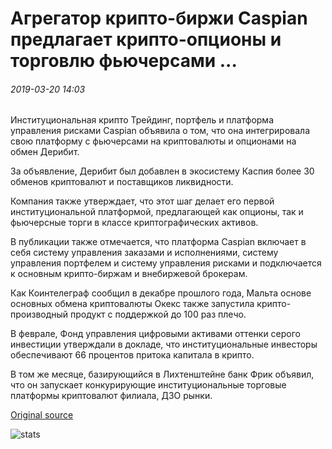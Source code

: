 # Агрегатор крипто-биржи Caspian предлагает крипто-опционы и торговлю фьючерсами ...

###### 2019-03-20 14:03

Институциональная крипто Трейдинг, портфель и платформа управления рисками Caspian объявила о том, что она интегрировала свою платформу с фьючерсами на криптовалюты и опционами на обмен Дерибит.

За объявление, Дерибит был добавлен в экосистему Каспия более 30 обменов криптовалют и поставщиков ликвидности.

Компания также утверждает, что этот шаг делает его первой институциональной платформой, предлагающей как опционы, так и фьючерсные торги в классе криптографических активов.

В публикации также отмечается, что платформа Caspian включает в себя систему управления заказами и исполнениями, систему управления портфелем и систему управления рисками и подключается к основным крипто-биржам и внебиржевой брокерам.

Как Коинтелеграф сообщил в декабре прошлого года, Мальта основе основных обмена криптовалюты Окекс также запустила крипто-производный продукт с поддержкой до 100 раз плечо.

В феврале, Фонд управления цифровыми активами оттенки серого инвестиции утверждали в докладе, что институциональные инвесторы обеспечивают 66 процентов притока капитала в крипто.

В том же месяце, базирующийся в Лихтенштейне банк Фрик объявил, что он запускает конкурирующие институциональные торговые платформы криптовалют филиала, ДЗО рынки.

[Original source](https://cointelegraph.com/news/crypto-exchange-aggregator-caspian-to-offer-crypto-options-and-futures-trading)

![stats](https://c.statcounter.com/11760860/0/a89fa40b/1/ "stats")
